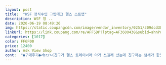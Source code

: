 ```yaml
---
layout: post 
title:  "WSF 정식수입 그립테크 헬스 스트랩" 
description: WSF 정 ..
date: 2020-06-19 08:49:26 
img: https://static.coupangcdn.com/image/vendor_inventory/0251/309dcd3842f1572f0db6d81276920d63596cf0ec13a0b3c9aa3cb4ac75ae.jpg 
linkUrl: https://link.coupang.com/re/AFFSDP?lptag=AF3600438&subid=ahnPublicAsk&pageKey=1331399122&itemId=2355832978&vendorItemId=3123653234&traceid=V0-113-27415de5a25bc3da 
categories: [1017] 
color: FF6F00 
price: 12400 
author: Ask View Shop 
cont:  "●구매후기●<br/>(친구가 헬스 트레이너라 아거 쓰길래 샀는데 친구꺼는 냄새가 한껏 나길래 원래 그런건가 했더니 3년썻대요 맨날 닭찌찌만 먹지말고 이거나 하나 새로사지 .<br/>.<br/> )<br/>“ 놔!! 얼른놔!! 아이고 나죽는다 나죽어 !! 주인 잘못만나 나 죽는다 !!!” 라며 소리지르는것 같군요<br/>간날보다 안간날이 더 많은<br/>군대에서 이 제품을 처음 접했는데요 계속 물려 받으면서 쓸 정도로 내구성이 좋습니다! 전역하고나서 다시 운동하려고 할때도 스트랩은 고민도 안하고 이 제품으로 구매했네요!<br/>그 고난과 역경을 뚫고 전우의 시체를 넘고 넘어<br/>그래서 너무 기쁜마음에 얼른 샤워실로 들어가서 씻고 집에 들어와서 이 글을 씁니다.<br/><br/>그래서 얼마 하지도 않았는데 바벨을 내려놓고<br/>그러나 ! 전완근이 그래도 전보다 덜 자극 받고<br/>그렇게 잠이 쏟아지고 가기 싫은지<br/>난 분명히 등운동 하려고 했는데 전완근이 아파옵니다.<br/><br/>다만 전완근을 덜 쓰게 되는 만큼 고중량이 아닐 때에는 스트랩을 사욯하지않고, 전완근을 위한 운동을 따로 챙겨주면서 전완근을 채워주려하고있습니다.<br/> 다음에 스트랩을 구매할때 또 이 제품을 구매할지는 모르겠습니다.<br/> 여러 장비를 써보고 싶어서.<br/>.<br/>ㅎㅎ 그래도 처음 스트랩을 사시는 분이라면 진짜 꼭 이제품을 사용해서 스트랩이란 무엇인가를 느껴보셨으면 좋겠습니다.<br/>!<br/>데드리프트 하려고 랙 앞에서서 거울을 보는데<br/>덷맆으로 등 자극을 어떻게 줘야하는지 깨닫고야 말았습니다 !<br/>등은 자극도 안받고 평온한데<br/>만약 이 제품이 도착하고 나서 설레임을 안고 헬스장에 갔다면<br/>배송도 로캣배송이 아닌데도 하루만에 받았어요! 강추합니다!<br/>샤워실로 들어가버렸습니다.<br/>.<br/><br/>스트랩 도움 받으면 데드리프트 할때 확실히 손이 덜 아픕니다... <br/>.<br/> 다리 힘은 남아도 팔 힘이 부족해서 많이 못했는데 이제 제대로 할 수 있을거같아요!<br/>아 어찌 헬스장 가려고 맘만 먹으면<br/>아이쿠 비루한 몸떵어리 보고 놀라버려 놀란 가슴을 부여잡고<br/>운동능력 향상은 진짜 엄청납니다.<br/> 제가 스트랩을 사용하기 전에는 랫폴다운, 루마니안 데드리프트로 60kg 10랩 3번 정도하면 전완근이 털려서 더이상 진행하기가 힘들었습니다.<br/> 그런데 스트랩을 사요하니까 전완근을 쓰는 비중이 매우 줄어들면서 더 무거운 중량이 가능해졌습니다.<br/> 그때는 데드리프트 60에서 더 높일 생각을 못했었는데 이젠 전완근에 부담감이 없어지면서 중량도 팍팍 늘기 시작했고 스트랩 사용한 뒤 한달이 지난 지금은 컨벤션데드리프트로 120키로 스모데드리프트로는 140키로 까지 들 수 있게되었습니다.<br/> 이렇게 데드리프를 하고도 랫폴다운도 하고 진짜 운동할때 엄청 좋아졌습니다.<br/> 그리고 런지한때도 사용하는데 한쪽 16 16 으로 묶는데 전에는 전완근 때문에 런지를 몇번하면 다리보다 손이 아팠는데 이젠 운동에 더 집중할 수 있게 되었습니다.<br/><br/>이 빌어먹울 뇌는 주인이 에너지를 최대한 안쓰도록<br/>이 제품을 착용하고 써보니 세상에 전완근이 하나도 안아픈 그런 다이나믹한 효과는 없습니다.<br/>.<br/><br/>전완근 혼자 살려달라고 비명지르며<br/>주인 잘못만난 전완근을 위해 친구를 만들어주려 이 제품을 샀습니다.<br/><br/>처음 제품을 받고 운동을 하러갔을때는 사용에 매우 어색했습니다.<br/> 어떻게 감야하 하는지는 유튜브를 통해서 배워서 갔는데도 막상 쓰려니까 어색한 점이 많았습니다.<br/> 지금은 한달정도 썼는데 엄청 익숙해졌지만요.<br/>ㅎㅎ 사실 한두번 써보면 금방 익숙해지니까 사용법에 대해서는 걱정하실 필요가 없습니다.<br/> 다만 스트렙을 반대로 끼시는 분들이 많은 것같은데 미끄럼을 방지하는 고무? 부분이 손쪽으로 가게되서 미끌어지지 않게 해야합니다.<br/> 바벨이나 덤벨이  미끌어지지 말라고 바벨이나 덤벨쪽으로 고무를 놓고 감는 분이 있는데 잘못 쓰시는겁니다.<br/>ㅎㅎ<br/>추천합니다.<br/><br/>프로 기부러로써 뿌듯하네요 에헴<br/>프로 헬창이고, 저는 당연히 게으름과 귀차니즘으로 한참뒤에 갔습니다.<br/><br/>프로그래밍 되어 있나봅니다.<br/>.<br/><br/>하루에 먹는 에너지가 넘쳐 흐르는데 좀 써도 될텐데 쓰지 말라네요<br/>헬스장 문을 열고 옷갈아 입고<br/>헬스장 일년 끊고<br/>헬스장 프로 기부러 입니다.<br/><br/>헬스장에서 데드리프르랑 벤트오버로우 풀업 등등 당기기 운동을 하는데 운동을 계속하고 있으면 전완근이 당겨서 중량을 높이지 못하고 운동을 멈춰야할때가 많았습니다.<br/> 전완근도 키워야하지만 빨리 중량을 높이고 싶은 마음에 전완근에 도움을 줄 수 있는 헬스 스트랩을 구매했습니다.<br/> 사실 이 제품을 구매하기전에 여러 제품을 고민했습니다.<br/> 최근 유행하는 7만원대의 그립이냐 아니면 제가 좋아하는 하모시기 브랜드의 스트랩이냐 엄청 고민을 했었습니다.<br/> 근데 인터넷에 가장 추천이 많은 제품이 가격도 저렴하고 내구성도 좋다는 그립테크의 제품이었습니다 wsf하면 운동하는 사람들이 거기 스트랩하고 손목보호대는 진짜 좋다는 반응이 많더라고요.<br/> 가격적인 면과 성능 여러가지 부분을 고심해서 결국 그립테크 제품을 구매했습니다.<br/><br/>후다닥 바벨을 잡고 들어올리는데.<br/>.<br/><br/>" 
---
```

